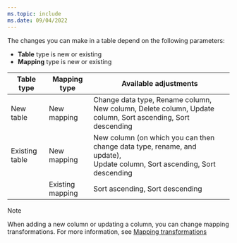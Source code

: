 ```yaml
---
ms.topic: include
ms.date: 09/04/2022
---
```

The changes you can make in a table depend on the following parameters:

* **Table** type is new or existing
* **Mapping** type is new or existing

|Table type | Mapping type | Available adjustments|
|---|---|---|
|New table   | New mapping |Change data type, Rename column, New column, Delete column, Update column, Sort ascending, Sort descending  |
|Existing table  | New mapping | New column (on which you can then change data type, rename, and update), <br> Update column, Sort ascending, Sort descending  |
| | Existing mapping | Sort ascending, Sort descending

> [!NOTE]
> When adding a new column or updating a column, you can change mapping transformations. For more information, see [Mapping transformations](/kusto/management/mappings?view=azure-data-explorer&preserve-view=true#mapping-transformations)